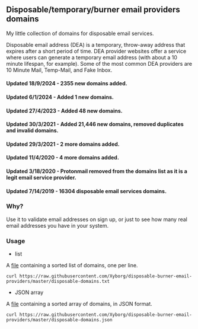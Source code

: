 ## Disposable/temporary/burner email providers domains

My little collection of domains for disposable email services.

Disposable email address (DEA) is a temporary, throw-away address that expires after a short period of time. DEA provider websites offer a service where users can generate a temporary email address (with about a 10 minute lifespan, for example). Some of the most common DEA providers are 10 Minute Mail, Temp-Mail, and Fake Inbox.

#### Updated 18/9/2024 - 2355 new domains added.
#### Updated 6/1/2024 - Added 1 new domains.
#### Updated 27/4/2023 - Added 48 new domains.
#### Updated 30/3/2021 - Added 21,446 new domains, removed duplicates and invalid domains.
#### Updated 29/3/2021 - 2 more domains added.
#### Updated 11/4/2020 - 4 more domains added.
#### Updated 3/18/2020 - Protonmail removed from the domains list as it is a legit email service provider.
#### Updated 7/14/2019 - 16304 disposable email services domains.

### Why?

Use it to validate email addresses on sign up, or just to see how many real email addresses you have in your system.

### Usage

* list

A [file](https://raw.githubusercontent.com/Xyborg/disposable-burner-email-providers/master/disposable-domains.txt)
containing a sorted list of domains, one per line.

```
curl https://raw.githubusercontent.com/Xyborg/disposable-burner-email-providers/master/disposable-domains.txt
```

* JSON array

A [file](https://raw.githubusercontent.com/Xyborg/disposable-burner-email-providers/master/disposable-domains.json)
containing a sorted array of domains, in JSON format.

```
curl https://raw.githubusercontent.com/Xyborg/disposable-burner-email-providers/master/disposable-domains.json
```
